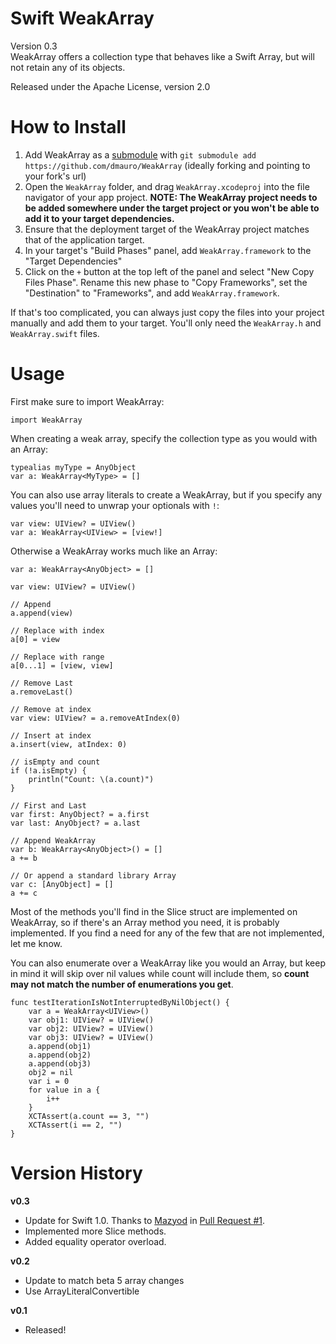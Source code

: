 Swift WeakArray
========
Version 0.3  
WeakArray offers a collection type that behaves like a Swift Array, but will not retain any of its objects.

Released under the Apache License, version 2.0

How to Install
==============

1. Add WeakArray as a [submodule](http://git-scm.com/docs/git-submodule) with `git submodule add https://github.com/dmauro/WeakArray` (ideally forking and pointing to your fork's url)
2. Open the `WeakArray` folder, and drag `WeakArray.xcodeproj` into the file navigator of your app project. **NOTE: The WeakArray project needs to be added somewhere under the target project or you won't be able to add it to your target dependencies.**
3. Ensure that the deployment target of the WeakArray project matches that of the application target.
4. In your target's "Build Phases" panel, add `WeakArray.framework` to the "Target Dependencies"
5. Click on the `+` button at the top left of the panel and select "New Copy Files Phase". Rename this new phase to "Copy Frameworks", set the "Destination" to "Frameworks", and add `WeakArray.framework`.

If that's too complicated, you can always just copy the files into your project manually and add them to your target. You'll only need the `WeakArray.h` and `WeakArray.swift` files.


Usage
=====
First make sure to import WeakArray:

	import WeakArray
	
When creating a weak array, specify the collection type as you would with an Array:
	
	typealias myType = AnyObject
	var a: WeakArray<MyType> = []
	
You can also use array literals to create a WeakArray, but if you specify any values you'll need to unwrap your optionals with ```!```:

	var view: UIView? = UIView()
	var a: WeakArray<UIView> = [view!]
	
Otherwise a WeakArray works much like an Array:

	var a: WeakArray<AnyObject> = []
	
	var view: UIView? = UIView()
	
	// Append
	a.append(view)
	
	// Replace with index
	a[0] = view
	
	// Replace with range
	a[0...1] = [view, view]
	
	// Remove Last
	a.removeLast()
	
	// Remove at index
	var view: UIView? = a.removeAtIndex(0)
	
	// Insert at index
	a.insert(view, atIndex: 0)
	
	// isEmpty and count
	if (!a.isEmpty) {
		println("Count: \(a.count)")
	}
	
	// First and Last
	var first: AnyObject? = a.first
	var last: AnyObject? = a.last
	
	// Append WeakArray
	var b: WeakArray<AnyObject>() = []
	a += b
	
	// Or append a standard library Array
	var c: [AnyObject] = []
	a += c

Most of the methods you'll find in the Slice struct are implemented on WeakArray, so if there's an Array method you need, it is probably implemented. If you find a need for any of the few that are not implemented, let me know.

You can also enumerate over a WeakArray like you would an Array, but keep in mind it will skip over nil values while count will include them, so **count may not
match the number of enumerations you get**.

	func testIterationIsNotInterruptedByNilObject() {
        var a = WeakArray<UIView>()
        var obj1: UIView? = UIView()
        var obj2: UIView? = UIView()
        var obj3: UIView? = UIView()
        a.append(obj1)
        a.append(obj2)
        a.append(obj3)
        obj2 = nil
        var i = 0     
        for value in a {
            i++
        }
        XCTAssert(a.count == 3, "")
        XCTAssert(i == 2, "")
    }
    
Version History
===============
**v0.3**

* Update for Swift 1.0. Thanks to [Mazyod](https://github.com/Mazyod) in [Pull Request #1](https://github.com/dmauro/WeakArray/pull/1).
* Implemented more Slice methods.
* Added equality operator overload.

**v0.2**

* Update to match beta 5 array changes
* Use ArrayLiteralConvertible

**v0.1**

* Released!
	
